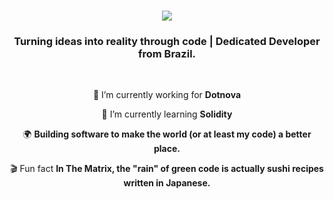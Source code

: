 <h1 align="center">
    <img src="https://readme-typing-svg.herokuapp.com/?font=Righteous&size=35&center=true&vCenter=true&width=500&height=70&duration=4000&lines=Hi+There!+👋;+I'm+Gabriel+Bacci!;" />
</h1>

<h3 align="center">Turning ideas into reality through code | Dedicated Developer from Brazil.</h3>

<br/>

<div align="center">
 
 🔭 I’m currently working for **Dotnova**
 
 🌱 I’m currently learning **Solidity**

 🌍 **Building software to make the world (or at least my code) a better place.**

🎬 Fun fact **In The Matrix, the "rain" of green code is actually sushi recipes written in Japanese.**

 </div>
